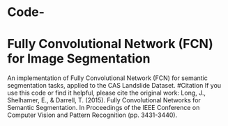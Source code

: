 # Code-
# Fully Convolutional Network (FCN) for Image Segmentation
An implementation of Fully Convolutional Network (FCN) for semantic segmentation tasks, applied to the CAS Landslide Dataset.
#Citation
If you use this code or find it helpful, please cite the original work:
Long, J., Shelhamer, E., & Darrell, T. (2015). Fully Convolutional Networks for Semantic Segmentation. In Proceedings of the IEEE Conference on Computer Vision and Pattern Recognition (pp. 3431-3440).
